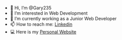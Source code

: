 - 👋 Hi, I’m @Gary235
- 👀 I’m interested in Web Development
- 🌱 I’m currently working as a Junior Web Developer
- 📫 How to reach me: <a target='_blank' href="https://www.linkedin.com/in/gary-berkman">Linkedin</a>
- 💻 Here is my <a target='_blank' href="https://gary235.github.io/Portfolio">Personal Website</a>

<!---
Gary235/Gary235 is a ✨ special ✨ repository because its `README.md` (this file) appears on your GitHub profile.
You can click the Preview link to take a look at your changes.
--->
